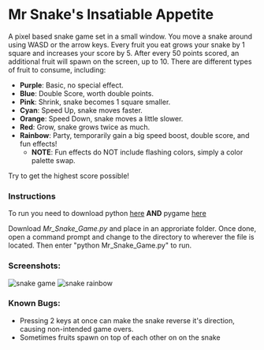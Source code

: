 # Mr Snake's Insatiable Appetite
A pixel based snake game set in a small window. You move a snake around using WASD or the arrow keys. Every fruit you eat grows your snake by 1 square and increases your score by 5.
After every 50 points scored, an additional fruit will spawn on the screen, up to 10. There are different types of fruit to consume, including:
- __Purple__: Basic, no special effect.
- __Blue__: Double Score, worth double points.
- __Pink__: Shrink, snake becomes 1 square smaller.
- __Cyan__: Speed Up, snake moves faster.
- __Orange__: Speed Down, snake moves a little slower.
- __Red__: Grow, snake grows twice as much.
- __Rainbow__: Party, temporarily gain a big speed boost, double score, and fun effects!
  - __NOTE__: Fun effects do NOT include flashing colors, simply a color palette swap.
  
Try to get the highest score possible!

### Instructions
To run you need to download python [here](https://www.python.org/downloads)
__AND__ pygame [here](https://www.pygame.org/wiki/GettingStarted)

Download _Mr_Snake_Game.py_ and place in an approriate folder. Once done, open a command prompt and change to the directory to wherever the file is located. Then enter "python Mr_Snake_Game.py" to run.

### Screenshots:
![snake game](https://github.com/user-attachments/assets/fd411cab-6889-4d20-be45-422cc7df95e6)
![snake rainbow](https://github.com/user-attachments/assets/4243f562-aea2-41a3-987f-e88f1c069c98)

### Known Bugs:
- Pressing 2 keys at once can make the snake reverse it's direction, causing non-intended game overs.
- Sometimes fruits spawn on top of each other on on the snake
